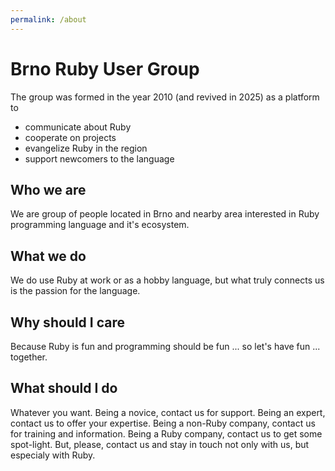 ```yaml
---
permalink: /about
---
```

# Brno Ruby User Group

The group was formed in the year 2010 (and revived in 2025) as a platform to

- communicate about Ruby
- cooperate on projects
- evangelize Ruby in the region
- support newcomers to the language

## Who we are

We are group of people located in Brno and nearby area interested in Ruby programming language and it's ecosystem.

## What we do

We do use Ruby at work or as a hobby language, but what truly connects us is the passion for the language.

## Why should I care

Because Ruby is fun and programming should be fun ... so let's have fun ... together.

## What should I do

Whatever you want. Being a novice, contact us for support. Being an expert, contact us to offer your expertise.
Being a non-Ruby company, contact us for training and information. Being a Ruby company, contact us to get some spot-light.
But, please, contact us and stay in touch not only with us, but especialy with Ruby.
